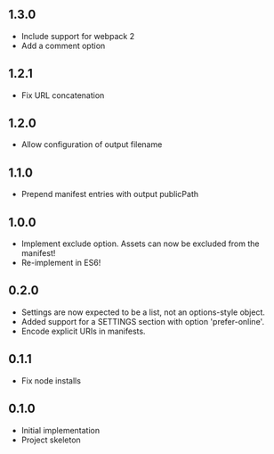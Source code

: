 ## 1.3.0

* Include support for webpack 2
* Add a comment option

## 1.2.1

* Fix URL concatenation

## 1.2.0

* Allow configuration of output filename

## 1.1.0

* Prepend manifest entries with output publicPath

## 1.0.0

* Implement exclude option. Assets can now be excluded from the manifest!
* Re-implement in ES6!

## 0.2.0

* Settings are now expected to be a list, not an options-style object.
* Added support for a SETTINGS section with option 'prefer-online'.
* Encode explicit URIs in manifests.

## 0.1.1

* Fix node installs

## 0.1.0

* Initial implementation
* Project skeleton
